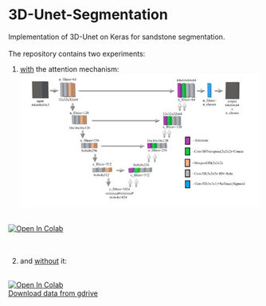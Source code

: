 # 3D-Unet-Segmentation
Implementation of 3D-Unet on Keras for sandstone segmentation.</br>
<br>
The repository contains two experiments: 
</br>
1) [with](https://github.com/Gainward777/3D-Unet-Segmentation/blob/main/3D_Unet_Segmentation_with_Attention.ipynb) the attention mechanism:</br>
![](3D-U-Net_w_Att.jpg)
<br>
<a href="https://colab.research.google.com/github/Gainward777/3D-Unet-Segmentation/blob/main/3D_Unet_Segmentation_with_Attention.ipynb" target="_parent"><img src="https://colab.research.google.com/assets/colab-badge.svg" alt="Open In Colab"/></a>
</br>
<br>

</br>

2) and [without](https://github.com/Gainward777/3D-Unet-Segmentation/blob/main/3D_Unet_Segmentation.ipynb) it:
</br>
<a href="https://colab.research.google.com/github/Gainward777/3D-Unet-Segmentation/blob/main/3D_Unet_Segmentation.ipynb" target="_parent"><img src="https://colab.research.google.com/assets/colab-badge.svg" alt="Open In Colab"/></a>
</b>
<br>
<a href="https://drive.google.com/drive/folders/1HbzT_tLKZdcxpj8erUF6LqKcnd9rVCRd?usp=sharing">Download data from gdrive</a>
</br>

